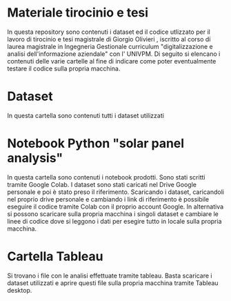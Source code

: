 # Materiale tirocinio e tesi 
In questa repository sono contenuti i dataset ed il codice utlizzato per il lavoro di tirocinio e tesi magistrale  di Giorgio Olivieri , iscritto al corso di laurea magistrale in Ingegneria Gestionale curriculum "digitalizzazione e analisi dell'informazione aziendale" con l' UNIVPM.
Di seguito si elencano i contenuti delle varie cartelle al fine di indicare come poter eventualmente testare il codice sulla propria macchina.

# Dataset
In questa cartella sono contenuti tutti i dataset utilizzati

# Notebook Python "solar panel analysis"
In questa cartella sono contenuti i notebook prodotti. 
Sono stati scritti tramite Google Colab. 
I dataset sono stati caricati nel Drive Google personale e poi è stato preso il riferimento.
Scaricando i dataset, caricandoli nel proprio drive personale e cambiando i link di riferimento è possibile eseguire il codice tramite Colab con il proprio account Google.
In alternativa si possono scaricare sulla propria macchina i singoli dataset e cambiare le linee di codice dove si leggono i dati per esegire tutto in locale sulla propria macchina.

# Cartella Tableau
Si trovano i file con le analisi effettuate tramite tableau. 
Basta scaricare i dataset utilizzati e aprire questi file sulla propria macchina tramite Tableau desktop.

